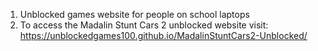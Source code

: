 1. Unblocked games website for people on school laptops
2. To access the Madalin Stunt Cars 2 unblocked website visit: https://unblockedgames100.github.io/MadalinStuntCars2-Unblocked/
